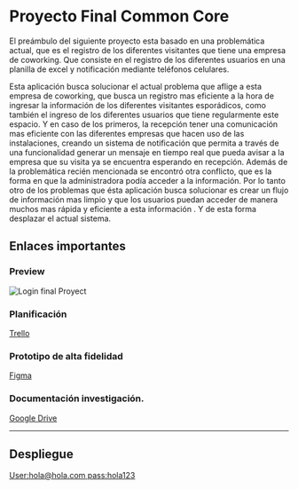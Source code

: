 # Proyecto Final Common Core

	
El preámbulo  del siguiente proyecto esta basado en una problemática actual, que es el registro de los diferentes visitantes que tiene una empresa de coworking. Que  consiste en el registro de los diferentes usuarios en una planilla de excel  y notificación mediante teléfonos celulares.

Esta aplicación busca solucionar el actual problema que aflige a esta empresa de coworking, que busca un registro mas eficiente a la hora de ingresar la información de los diferentes visitantes esporádicos, como también el ingreso de los diferentes usuarios que tiene regularmente este espacio. Y en caso de los primeros, la recepción tener una comunicación mas eficiente con las diferentes empresas que hacen uso de las instalaciones, creando un sistema de notificación que permita a través de una funcionalidad generar un mensaje en tiempo real que pueda avisar a la empresa que su visita ya se encuentra esperando en recepción.
Además de la problemática recién mencionada se encontró otra conflicto, que es la forma en que la administradora podía acceder a la información. Por lo tanto otro de los problemas que ésta aplicación busca solucionar es crear un flujo de información mas limpio y que los usuarios  puedan acceder de manera muchos mas rápida y eficiente a esta información .
Y de esta forma desplazar el actual sistema.

## Enlaces importantes

### Preview
![Login final Proyect](https://user-images.githubusercontent.com/42657393/47358675-c7343900-d6a0-11e8-93ea-4c481e82cacf.png)

### Planificación 

[Trello](https://trello.com/b/VQ9bYNlv)

### Prototipo de alta fidelidad

[Figma](https://www.figma.com/file/eYlekGDolKKCBh9qkCSS1j0v/Proyecto-Final-Core?node-id=18%3A38)

### Documentación investigación.

[Google Drive](https://drive.google.com/drive/folders/1XfZ4Kls4Xwhv88esibXtqU8ew3COd9Kn)

------------------

## Despliegue

[User:hola@hola.com pass:hola123](https://final-project-common-core.firebaseapp.com/)
